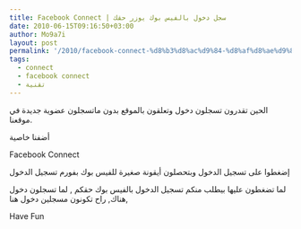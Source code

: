 ```yaml
---
title: Facebook Connect | سجل دخول بالفيس بوك يوزر حقك
date: 2010-06-15T09:16:50+03:00
author: Mo9a7i
layout: post
permalink: '/2010/facebook-connect-%d8%b3%d8%ac%d9%84-%d8%af%d8%ae%d9%88%d9%84-%d8%a8%d8%a7%d9%84%d9%81%d9%8a%d8%b3-%d8%a8%d9%88%d9%83-%d9%8a%d9%88%d8%b2%d8%b1-%d8%ad%d9%82%d9%83/'
tags:
  - connect
  - facebook connect
  - تقنية
---
```

الحين تقدرون تسجلون دخول وتعلقون بالموقع بدون ماتسجلون عضوية جديدة في موقعنا.

أضفنا خاصية

Facebook Connect

إضغطوا على تسجيل الدخول وبتحصلون أيقونة صغيرة للفيس بوك بفورم تسجيل الدخول

لما تضغطون عليها بيطلب منكم تسجيل الدخول بالفيس بوك حقكم , لما تسجلون دخول هناك, راح تكونون مسجلين دخول هنا,

Have Fun
